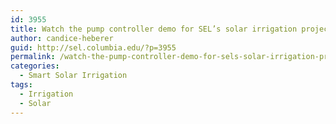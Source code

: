 ```yaml
---
id: 3955
title: Watch the pump controller demo for SEL’s solar irrigation project in Senegal.
author: candice-heberer
guid: http://sel.columbia.edu/?p=3955
permalink: /watch-the-pump-controller-demo-for-sels-solar-irrigation-project-in-senegal/
categories:
  - Smart Solar Irrigation
tags:
  - Irrigation
  - Solar
---
```

